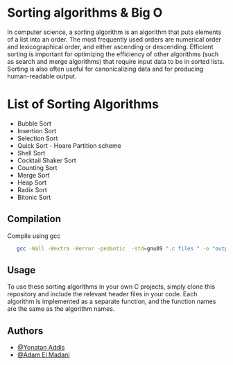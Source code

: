 # Sorting algorithms & Big O

In computer science, a sorting algorithm is an algorithm that puts elements of a list into an order. The most frequently used orders are numerical order and lexicographical order, and either ascending or descending. Efficient sorting is important for optimizing the efficiency of other algorithms (such as search and merge algorithms) that require input data to be in sorted lists. Sorting is also often useful for canonicalizing data and for producing human-readable output.

# List of Sorting Algorithms

- Bubble Sort
- Insertion Sort
- Selection Sort
- Quick Sort - Hoare Partition scheme
- Shell Sort
- Cocktail Shaker Sort
- Counting Sort
- Merge Sort
- Heap Sort
- Radix Sort
- Bitonic Sort

## Compilation

Compile using gcc

```bash
   gcc -Wall -Wextra -Werror -pedantic  -std=gnu89 ".c files " -o "output file name"
```

## Usage

To use these sorting algorithms in your own C projects, simply clone this repository and include the relevant header files in your code. Each algorithm is implemented as a separate function, and the function names are the same as the algorithm names.

## Authors

- [@Yonatan Addis](https://www.github.com/Biyuktul)
- [@Adam El Madani](https://www.github.com/Adameelmadani)
